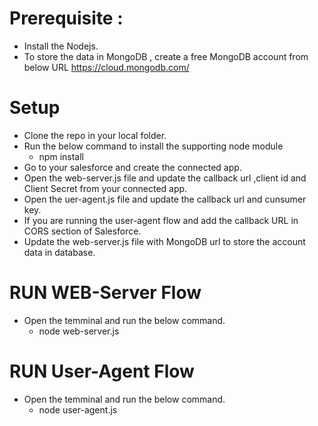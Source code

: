 # Prerequisite : 

* Install the Nodejs.
* To store the data in MongoDB , create a free MongoDB account from below URL
  https://cloud.mongodb.com/

# Setup

* Clone the repo in your local folder.
* Run the below command to install the supporting node module
  - npm install
* Go to your salesforce and create the connected app.
* Open the web-server.js file and update the callback url ,client id and Client Secret from your connected app.
* Open the uer-agent.js file and update the callback url and cunsumer key.
* If you are running the user-agent flow and add the callback URL in CORS section of Salesforce. 
* Update the web-server.js file with MongoDB url to store the account data in database.

# RUN WEB-Server Flow

* Open the temminal and run the below command.
   * node web-server.js
   
# RUN User-Agent Flow

* Open the temminal and run the below command.
   - node user-agent.js
   

